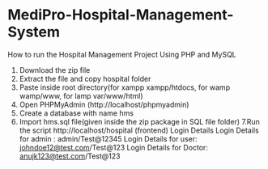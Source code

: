 # MediPro-Hospital-Management-System
How to run the Hospital Management Project Using PHP and MySQL

1. Download the zip file
2. Extract the file and copy hospital folder
3. Paste inside root directory(for xampp xampp/htdocs, for wamp wamp/www, for lamp var/www/html)
4. Open PHPMyAdmin (http://localhost/phpmyadmin)
5. Create a database with name hms
6. Import hms.sql file(given inside the zip package in SQL file folder)
7.Run the script http://localhost/hospital (frontend)
Login Details
Login Details for admin : admin/Test@12345
Login Details for user: johndoe12@test.com/Test@123
Login Details for Doctor: anujk123@test.com/Test@123
